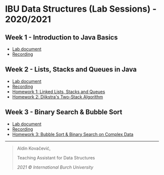 # IBU Data Structures (Lab Sessions) - 2020/2021

## Week 1 - Introduction to Java Basics
- [Lab document](https://docs.google.com/document/d/1407yjlIdqlw4b0992sHTT6itsXOx6iUYmG357Eumj18/edit?usp=sharing)
- [Recording](https://drive.google.com/drive/u/1/folders/1QLt0q8R7rgtHXp9BU0z4TC2egeKcS-cV)

## Week 2 - Lists, Stacks and Queues in Java
- [Lab document](https://docs.google.com/document/d/1407yjlIdqlw4b0992sHTT6itsXOx6iUYmG357Eumj18/edit?usp=sharing)
- [Recording](https://drive.google.com/drive/u/1/folders/1ics74XKmkjCgKPZe3L-2YIumRu3YeA-g)
- [Homework 1: Linked Lists, Stacks and Queues](https://docs.google.com/document/d/1X2zgii-_7aOAVH5bAU237EsUTnb3WKiMj5q-yWO8RUk/edit?usp=sharing)
- [Homework 2: Dijkstra's Two-Stack Algorithm](https://docs.google.com/document/d/1bfnX-XdOr9ECwJ-Xp-JVzhuWwPBCpbH4TRxpnpige78/edit?usp=sharing)

## Week 3 - Binary Search & Bubble Sort
- [Lab document](https://docs.google.com/document/d/1v1YyFiyDdjXNJgWwIBvfFAC45zCdQ8M6TPQw2bSZM9E/edit?usp=sharing)
- [Recording](https://drive.google.com/drive/u/1/folders/19SqRfIzqafMLPwhIbdvpvyOqIl37wT2v)
- [Homework 3: Bubble Sort & Binary Search on Complex Data](https://docs.google.com/document/d/1VZ7svG3zkEK_XMXKkmvViL31wEIBgtGszOG7syOhB3E/edit?usp=sharing)


---
> Aldin Kovačević,
> 
> Teaching Assistant for Data Structures
> 
> *2021 © International Burch University*